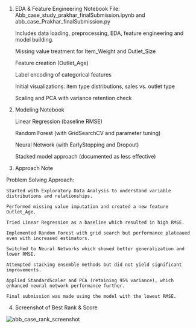 1. EDA & Feature Engineering Notebook
   File: Abb_case_study_prakhar_finalSubmission.ipynb and abb_case_Prakhar_finalSubmission.py

   Includes data loading, preprocessing, EDA, feature engineering and model building.
    
      Missing value treatment for Item_Weight and Outlet_Size
      
      Feature creation (Outlet_Age)
      
      Label encoding of categorical features
      
      Initial visualizations: item type distributions, sales vs. outlet type
      
      Scaling and PCA with variance retention check
    
3. Modeling Notebook
     
    Linear Regression (baseline RMSE)
    
    Random Forest (with GridSearchCV and parameter tuning)
    
    Neural Network (with EarlyStopping and Dropout)
    
    Stacked model approach (documented as less effective)


4. Approach Note

  Problem Solving Approach:
    
    Started with Exploratory Data Analysis to understand variable distributions and relationships.
    
    Performed missing value imputation and created a new feature Outlet_Age.
    
    Tried Linear Regression as a baseline which resulted in high RMSE.
    
    Implemented Random Forest with grid search but performance plateaued even with increased estimators.
    
    Switched to Neural Networks which showed better generalization and lower RMSE.
    
    Attempted stacking ensemble methods but did not yield significant improvements.
    
    Applied StandardScaler and PCA (retaining 95% variance), which enhanced neural network performance further.
    
    Final submission was made using the model with the lowest RMSE.

4. Screenshot of Best Rank & Score
 
![abb_case_rank_screenshot](https://github.com/user-attachments/assets/bb982f32-50e1-4984-8859-1c8c703e93f7)
